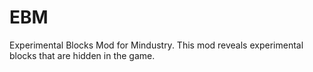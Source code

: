 # EBM
Experimental Blocks Mod for Mindustry. This mod reveals experimental blocks that are hidden in the game.
